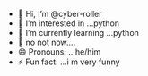 - 👋 Hi, I’m @cyber-roller
- 👀 I’m interested in ...python
- 🌱 I’m currently learning ...python
- 💞️ no not now....
- 😄 Pronouns: ...he/him
- ⚡ Fun fact: ...i m very funny 

<!---
cyber-roller/cyber-roller is a ✨ special ✨ repository because its `README.md` (this file) appears on your GitHub profile.
You can click the Preview link to take a look at your changes.
--->
